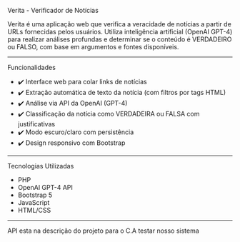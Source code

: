 Verita - Verificador de Notícias

Verita é uma aplicação web que verifica a veracidade de notícias a partir de URLs fornecidas pelos usuários. Utiliza inteligência artificial (OpenAI GPT-4) para realizar análises profundas e determinar se o conteúdo é VERDADEIRO ou FALSO, com base em argumentos e fontes disponíveis.

---

Funcionalidades

- ✔️ Interface web para colar links de notícias
- ✔️ Extração automática de texto da notícia (com filtros por tags HTML)
- ✔️ Análise via API da OpenAI (GPT-4)
- ✔️ Classificação da notícia como VERDADEIRA ou FALSA com justificativas
- ✔️ Modo escuro/claro com persistência
- ✔️ Design responsivo com Bootstrap

---

Tecnologias Utilizadas

- PHP
- OpenAI GPT-4 API
- Bootstrap 5
- JavaScript
- HTML/CSS

---

API esta na descrição do projeto para o C.A testar nosso sistema


